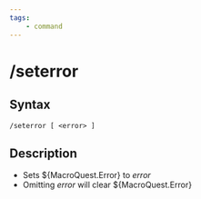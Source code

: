 ```yaml
---
tags:
    - command
---
```

# /seterror

## Syntax

```eqcommand
/seterror [ <error> ]
```

## Description

* Sets ${MacroQuest.Error} to _error_
* Omitting _error_ will clear ${MacroQuest.Error}
